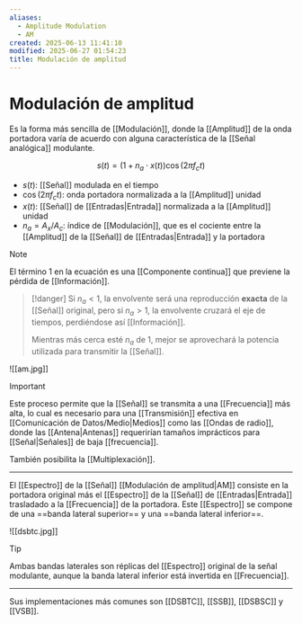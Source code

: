 ```yaml
---
aliases:
  - Amplitude Modulation
  - AM
created: 2025-06-13 11:41:10
modified: 2025-06-27 01:54:23
title: Modulación de amplitud
---
```


# Modulación de amplitud

Es la forma más sencilla de [[Modulación]], donde la [[Amplitud]] de la onda portadora varía de acuerdo con alguna característica de la [[Señal analógica]] modulante.

$$
s \left( t \right) = \left( 1 + n_a \cdot x\left( t \right) \right) \cos \left( 2 \pi f_c t \right)
$$

- $s \left( t \right)$: [[Señal]] modulada en el tiempo
- $\cos \left( 2 \pi f_c t \right)$: onda portadora normalizada a la [[Amplitud]] unidad
- $x \left( t \right)$: [[Señal]] de [[Entradas|Entrada]] normalizada a la [[Amplitud]] unidad
- $n_a = A_x / A_c$: índice de [[Modulación]], que es el cociente entre la [[Amplitud]] de la [[Señal]] de [[Entradas|Entrada]] y la portadora

> [!note]
> El término $1$ en la ecuación es una [[Componente continua]] que previene la pérdida de [[Información]].

> [!danger]
> Si $n_a < 1$, la envolvente será una reproducción **exacta** de la [[Señal]] original, pero si $n_a > 1$, la envolvente cruzará el eje de tiempos, perdiéndose así [[Información]].
> 
> Mientras más cerca esté $n_a$ de $1$, mejor se aprovechará la potencia utilizada para transmitir la [[Señal]].

![[am.jpg]]

> [!important]
> Este proceso permite que la [[Señal]] se transmita a una [[Frecuencia]] más alta, lo cual es necesario para una [[Transmisión]] efectiva en [[Comunicación de Datos/Medio|Medios]] como las [[Ondas de radio]], donde las [[Antena|Antenas]] requerirían tamaños imprácticos para [[Señal|Señales]] de baja [[frecuencia]].
> 
> También posibilita la [[Multiplexación]].

---

El [[Espectro]] de la [[Señal]] [[Modulación de amplitud|AM]] consiste en la portadora original más el [[Espectro]] de la [[Señal]] de [[Entradas|Entrada]] trasladado a la [[Frecuencia]] de la portadora. Este [[Espectro]] se compone de una ==banda lateral superior== y una ==banda lateral inferior==.

![[dsbtc.jpg]]

> [!tip]
> Ambas bandas laterales son réplicas del [[Espectro]] original de la señal modulante, aunque la banda lateral inferior está invertida en [[Frecuencia]].

---

Sus implementaciones más comunes son [[DSBTC]], [[SSB]], [[DSBSC]] y [[VSB]].
